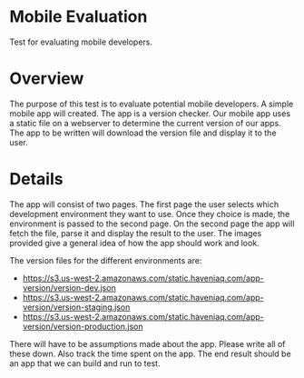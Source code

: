 # Mobile Evaluation
Test for evaluating mobile developers.

# Overview
The purpose of this test is to evaluate potential mobile developers.  A simple mobile app will created.  The app is a version checker.  Our mobile app uses a static file on a webserver to determine the current version of our apps.  The app to be written will download the version file and display it to the user.

# Details
The app will consist of two pages.  The first page the user selects which development environment they want to use.  Once they choice is made, the environment is passed to the second page.  On the second page the app will fetch the file, parse it and display the result to the user.  The images provided give a general idea of how the app should work and look.

The version files for the different environments are:
- https://s3.us-west-2.amazonaws.com/static.haveniaq.com/app-version/version-dev.json
- https://s3.us-west-2.amazonaws.com/static.haveniaq.com/app-version/version-staging.json
- https://s3.us-west-2.amazonaws.com/static.haveniaq.com/app-version/version-production.json

There will have to be assumptions made about the app.  Please write all of these down.  Also track the time spent on the app.  The end result should be an app that we can build and run to test.
